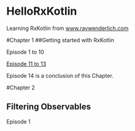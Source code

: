 # HelloRxKotlin

Learning RxKotlin from www.raywenderlich.com

#Chapter 1
##Getting started with RxKotlin

Episode 1 to 10

[Episode 11 to 13](https://github.com/KhinThiriSoe/Combinestagram)

Episode 14 is a conclusion of this Chapter.


#Chapter 2
## Filtering Observables

Episode 1
